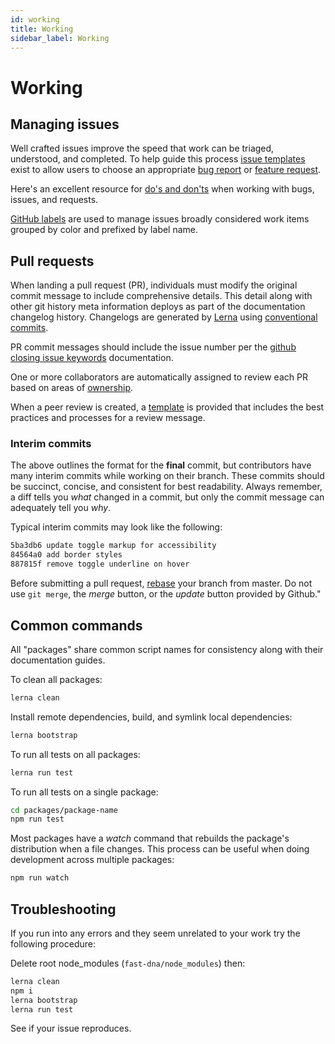 ```yaml
---
id: working
title: Working
sidebar_label: Working
---
```


# Working

## Managing issues

Well crafted issues improve the speed that work can be triaged, understood, and completed. To help guide this process [issue templates](https://github.com/Microsoft/fast-dna/tree/master/.github/ISSUE_TEMPLATE) exist to allow users to choose an appropriate [bug report](https://github.com/Microsoft/fast-dna/blob/master/.github/ISSUE_TEMPLATE/report-a-bug.md) or [feature request](https://github.com/Microsoft/fast-dna/blob/master/.github/ISSUE_TEMPLATE/request-a-feature.md).

Here's an excellent resource for [do's and don'ts](https://hackernoon.com/45-github-issues-dos-and-donts-dfec9ab4b612) when working with bugs, issues, and requests.

[GitHub labels](https://developer.github.com/v3/issues/labels/) are used to manage issues broadly considered work items grouped by color and prefixed by label name.

## Pull requests

When landing a pull request (PR), individuals must modify the original commit message to include comprehensive details. This detail along with other git history meta information deploys as part of the documentation changelog history. Changelogs are generated by [Lerna](https://lernajs.io/) using [conventional commits](https://conventionalcommits.org/).

PR commit messages should include the issue number per the [github closing issue keywords](https://help.github.com/articles/closing-issues-using-keywords/) documentation.

One or more collaborators are automatically assigned to review each PR based on areas of [ownership](https://github.com/Microsoft/fast-dna/blob/master/.github/CODEOWNERS).

When a peer review is created, a [template](https://github.com/Microsoft/fast-dna/blob/master/.github/pull_request_template.md) is provided that includes the best practices and processes for a review message.

### Interim commits

The above outlines the format for the **final** commit, but contributors have many interim commits while working on their branch. These commits should be succinct, concise, and consistent for best readability. Always remember, a diff tells you _what_ changed in a commit, but only the commit message can adequately tell you _why_.

Typical interim commits may look like the following:

```bash
5ba3db6 update toggle markup for accessibility
84564a0 add border styles
887815f remove toggle underline on hover
```

Before submitting a pull request, [rebase](https://www.atlassian.com/git/tutorials/merging-vs-rebasing) your branch from master. Do not use `git merge`, the _merge_ button, or the _update_ button provided by Github."

## Common commands

All "packages" share common script names for consistency along with their documentation guides.

To clean all packages:

```bash
lerna clean
```

Install remote dependencies, build, and symlink local dependencies:

```bash
lerna bootstrap
```

To run all tests on all packages:

```bash
lerna run test
```

To run all tests on a single package:

```bash
cd packages/package-name
npm run test
```

Most packages have a _watch_ command that rebuilds the package's distribution when a file changes. This process can be useful when doing development across multiple packages:

```bash
npm run watch
```

## Troubleshooting

If you run into any errors and they seem unrelated to your work try the following procedure:

Delete root node_modules (`fast-dna/node_modules`) then:

```bash
lerna clean
npm i
lerna bootstrap
lerna run test
```

See if your issue reproduces.